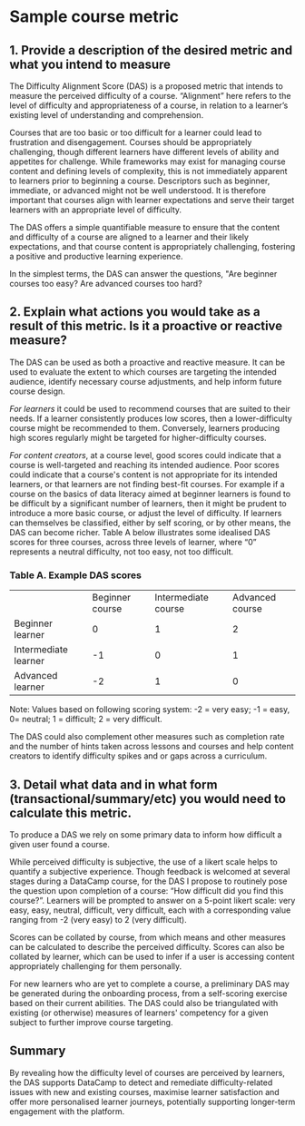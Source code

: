 # Sample course metric 

## 1. Provide a description of the desired metric and what you intend to measure

The Difficulty Alignment Score (DAS) is a proposed metric that intends to measure the perceived difficulty of a course. “Alignment” here refers to the level of difficulty and appropriateness of a course, in relation to a learner’s existing level of understanding and comprehension.

Courses that are too basic or too difficult for a learner could lead to frustration and disengagement. Courses should be appropriately challenging, though different learners have different levels of ability and appetites for challenge. While frameworks may exist for managing course content and defining levels of complexity, this is not immediately apparent to learners prior to beginning a course. Descriptors such as beginner, immediate, or advanced might not be well understood. It is therefore important that courses align with learner expectations and serve their target learners with an appropriate level of difficulty.

The DAS offers a simple quantifiable measure to ensure that the content and difficulty of a course are aligned to a learner and their likely expectations, and that course content is appropriately challenging, fostering a positive and productive learning experience.

In the simplest terms, the DAS can answer the questions, "Are beginner courses too easy? Are advanced courses too hard?

## 2. Explain what actions you would take as a result of this metric. Is it a proactive or reactive measure?

The DAS can be used as both a proactive and reactive measure. It can be used to evaluate the extent to which courses are targeting the intended audience, identify necessary course adjustments, and help inform future course design. 

_For learners_ it could be used to recommend courses that are suited to their needs. If a learner consistently produces low scores, then a lower-difficulty course might be recommended to them. Conversely, learners producing high scores regularly might be targeted for higher-difficulty courses.

_For content creators_, at a course level, good scores could indicate that a course is well-targeted and reaching its intended audience. Poor scores could indicate that a course's content is not appropriate for its intended learners, or that learners are not finding best-fit courses. For example if a course on the basics of data literacy aimed at beginner learners is found to be difficult by a significant number of learners, then it might be prudent to introduce a more basic course, or adjust the level of difficulty. If learners can themselves be classified, either by self scoring, or by other means, the DAS can become richer. Table A below illustrates some idealised DAS scores for three courses, across three levels of learner, where “0” represents a neutral difficulty, not too easy, not too difficult.

### Table A. Example DAS scores
<table>
  <tr>
   <td>
   </td>
   <td>Beginner course
   </td>
   <td>Intermediate course
   </td>
   <td>Advanced course
   </td>
  </tr>
  <tr>
   <td>Beginner learner
   </td>
   <td>0
   </td>
   <td>1
   </td>
   <td>2
   </td>
  </tr>
  <tr>
   <td>Intermediate learner
   </td>
   <td>-1
   </td>
   <td>0
   </td>
   <td>1
   </td>
  </tr>
  <tr>
   <td>Advanced learner
   </td>
   <td>-2
   </td>
   <td>1
   </td>
   <td>0
   </td>
  </tr>
</table>

Note: Values based on following scoring system: -2 = very easy; -1 = easy, 0= neutral; 1 = difficult; 2 = very difficult.

The DAS could also complement other measures such as completion rate and the number of hints taken across lessons and courses and help content creators to identify difficulty spikes and or gaps across a curriculum. 

## 3. Detail what data and in what form (transactional/summary/etc) you would need to calculate this metric.

To produce a DAS we rely on some primary data to inform how difficult a given user found a course. 

While perceived difficulty is subjective, the use of a likert scale helps to quantify a subjective experience. Though feedback is welcomed at several stages during a DataCamp course, for the DAS I propose to routinely pose the question upon completion of a course: “How difficult did you find this course?”. Learners will be prompted to answer on a 5-point likert scale: very easy, easy, neutral, difficult, very difficult, each with a corresponding value ranging from -2 (very easy) to 2 (very difficult). 

Scores can be collated by course, from which means and other measures can be calculated to describe the perceived difficulty. Scores can also be collated by learner, which can be used to infer if a user is accessing content appropriately challenging for them personally.

For new learners who are yet to complete a course, a preliminary DAS may be generated during the onboarding process, from a self-scoring exercise based on their current abilities. The DAS could also be triangulated with existing (or otherwise) measures of learners' competency for a given subject to further improve course targeting. 

## Summary 

By revealing how the difficulty level of courses are perceived by learners, the DAS supports DataCamp to detect and remediate difficulty-related issues with new and existing courses, maximise learner satisfaction and offer more personalised learner journeys, potentially supporting longer-term engagement with the platform.
